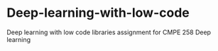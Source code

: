 # Deep-learning-with-low-code
Deep learning with low code libraries assignment for CMPE 258 Deep learning
